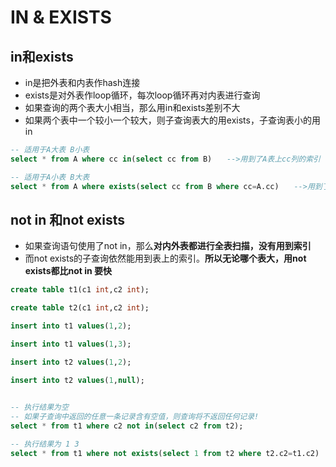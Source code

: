 # IN & EXISTS

## in和exists

- in是把外表和内表作hash连接
- exists是对外表作loop循环，每次loop循环再对内表进行查询
- 如果查询的两个表大小相当，那么用in和exists差别不大
- 如果两个表中一个较小一个较大，则子查询表大的用exists，子查询表小的用in

```sql
-- 适用于A大表 B小表
select * from A where cc in(select cc from B)　　-->用到了A表上cc列的索引

-- 适用于A小表 B大表
select * from A where exists(select cc from B where cc=A.cc)　　-->用到了B表上cc列的索引

```

## not in 和not exists

- 如果查询语句使用了not in，那么**对内外表都进行全表扫描，没有用到索引**
- 而not exists的子查询依然能用到表上的索引。**所以无论哪个表大，用not exists都比not in 要快**

```sql
create table t1(c1 int,c2 int);

create table t2(c1 int,c2 int);

insert into t1 values(1,2);

insert into t1 values(1,3);

insert into t2 values(1,2);

insert into t2 values(1,null);

 
-- 执行结果为空
-- 如果子查询中返回的任意一条记录含有空值，则查询将不返回任何记录!
select * from t1 where c2 not in(select c2 from t2);　

-- 执行结果为 1 3
select * from t1 where not exists(select 1 from t2 where t2.c2=t1.c2)　　-->执行结果：1　　3

```

